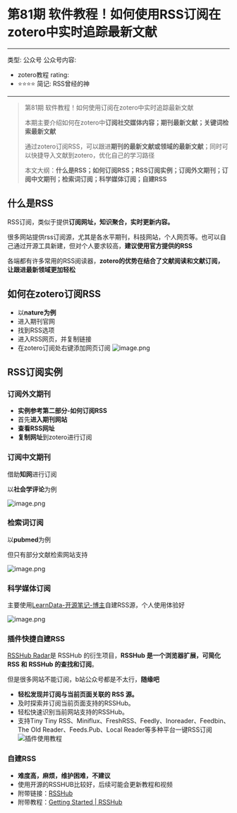 # 第81期 软件教程！如何使用RSS订阅在zotero中实时追踪最新文献

---
类型: 公众号
公众号内容:
  - zotero教程
rating:
  - ⭐⭐⭐⭐
简记: RSS曾经的神
---

> 第81期 软件教程！如何使用订阅在zotero中实时追踪最新文献
> 
> 本期主要介绍如何在zotero中**订阅社交媒体内容；期刊最新文献；关键词检索最新文献**
> 
> 通过zotero订阅RSS，可以跟进**期刊的最新文献或领域的最新文献**；同时可以快捷导入文献到zotero，优化自己的学习路径
> 
> 本文大纲：**什么是RSS；如何订阅RSS；RSS订阅实例；订阅外文期刊；订阅中文期刊；检索词订阅；科学媒体订阅；自建RSS**

## 什么是RSS

RSS订阅，类似于提供**订阅网址，知识聚合，实时更新内容。**

很多网站提供rss订阅源，尤其是各水平期刊，科技网站，个人网页等。也可以自己通过开源工具新建，但对个人要求较高，**建议使用官方提供的RSS**

各端都有许多常用的RSS阅读器，**zotero的优势在结合了文献阅读和文献订阅，让跟进最新领域更加轻松**

## 如何在zotero订阅RSS

- 以**nature为例**
- 进入期刊官网
- 找到RSS选项
- 进入RSS网页，并复制链接
- 在zotero订阅处右键添加网页订阅
![image.png](https://pic-go-42.oss-cn-guangzhou.aliyuncs.com/img/202403261302963.png)

## RSS订阅实例

### 订阅外文期刊

- **实例参考第二部分-如何订阅RSS**
- 首先**进入期刊网站**
- **查看RSS网址**
- **复制网址**到zotero进行订阅

### 订阅中文期刊

借助**知网**进行订阅

以**社会学评论**为例

![image.png](https://pic-go-42.oss-cn-guangzhou.aliyuncs.com/img/202403261921302.png)

### 检索词订阅

以**pubmed**为例

但只有部分文献检索网站支持

![image.png](https://pic-go-42.oss-cn-guangzhou.aliyuncs.com/img/202403261928444.png)

### 科学媒体订阅

主要使用[LearnData-开源笔记-博主](https://newzone.top/posts/2022-03-17-rss_persistent_link_collection.html)自建RSS源，个人使用体验好

![image.png](https://pic-go-42.oss-cn-guangzhou.aliyuncs.com/img/202403261932062.png)

### 插件快捷自建RSS

 [RSSHub Radar](https://github.com/DIYgod/RSSHub-Radar)是 RSSHub 的衍生项目，**RSSHub 是一个浏览器扩展，可简化 RSS 和 RSSHub 的查找和订阅**。

但是很多网站不能订阅，b站公众号都是不太行，**随缘吧**

- **轻松发现并订阅与当前页面关联的 RSS 源。**
- 及时探索并订阅当前页面支持的RSSHub。
- 轻松快速识别当前网站支持的RSSHub。
- 支持Tiny Tiny RSS、Miniflux、FreshRSS、Feedly、Inoreader、Feedbin、The Old Reader、Feeds.Pub、Local Reader等多种平台一键RSS订阅
![插件使用教程](https://pic-go-42.oss-cn-guangzhou.aliyuncs.com/img/202403271007656.png)

### 自建RSS

- **难度高，麻烦，维护困难，不建议**
- 使用开源的RSSHUB比较好，后续可能会更新教程和视频
- 附带链接：[RSSHub](https://docs.rsshub.app/)
- 附带教程：[Getting Started | RSSHub](https://docs.rsshub.app/guide/)